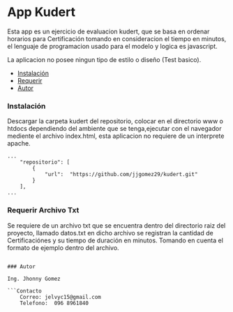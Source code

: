 # App Kudert

Esta app es un ejercicio de evaluacion kudert, que se basa en ordenar horarios para Certificación tomando en consideracion el tiempo en minutos, el lenguaje de programacion usado para el modelo y logica es javascript.

La aplicacion no posee ningun tipo de estilo o diseño (Test basico).

* [Instalación](#Instalación)
* [Requerir](#Requerir)
* [Autor](#Autor)

### Instalación
Descargar la carpeta kudert del repositorio, colocar en el directorio www o htdocs dependiendo del ambiente que se tenga,ejecutar con el navegador mediente el archivo index.html, esta aplicacion no requiere de un interprete apache.
```
...
    "repositorio": [
        {
            "url":  "https://github.com/jjgomez29/kudert.git"
        }
    ],
...
```
### Requerir Archivo Txt

Se requiere de un archivo txt que se encuentra dentro del directorio raiz del proyecto, llamado datos.txt en dicho archivo se registran la cantidad de Certificaciónes y su tiempo de duración en minutos. Tomando en cuenta el formato de ejemplo dentro del archivo.

```

### Autor

Ing. Jhonny Gomez

```Contacto
    Correo: jelvyc15@gmail.com
    Telefono:  096 8961840
```
